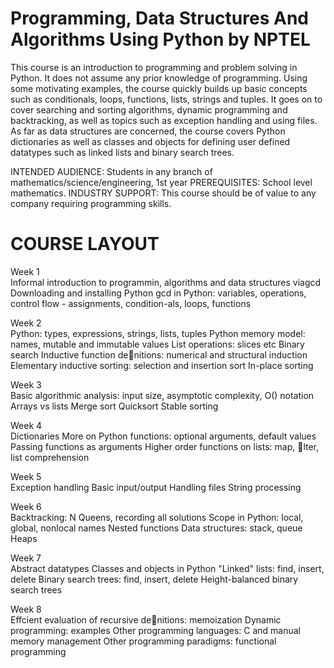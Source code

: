 # Programming, Data Structures And Algorithms Using Python by NPTEL
This course is an introduction to programming and problem solving in Python.  It does not assume any prior knowledge of programming.  Using some motivating examples, the course quickly builds up basic concepts such as conditionals, loops, functions, lists, strings and tuples.  It goes on to cover searching and sorting algorithms, dynamic programming and backtracking, as well as topics such as exception handling and using files.  As far as data structures are concerned, the course covers Python dictionaries as well as classes and objects for defining user defined datatypes such as linked lists and binary search trees.



INTENDED AUDIENCE: Students in any branch of mathematics/science/engineering, 1st year
PREREQUISITES:          School level mathematics.
INDUSTRY SUPPORT:   This course should be of value to any company requiring programming skills.

# COURSE LAYOUT
Week 1\
Informal introduction to programmin, algorithms and data structures viagcd
Downloading and installing Python
gcd in Python: variables, operations, control flow - assignments, condition-als, loops, functions

Week 2\
Python: types, expressions, strings, lists, tuples
Python memory model: names, mutable and immutable values
List operations: slices etc
Binary search
Inductive function denitions: numerical and structural induction
Elementary inductive sorting: selection and insertion sort
In-place sorting

Week 3\
Basic algorithmic analysis: input size, asymptotic complexity, O() notation
Arrays vs lists
Merge sort
Quicksort
Stable sorting

Week 4\
Dictionaries
More on Python functions: optional arguments, default values
Passing functions as arguments
Higher order functions on lists: map, lter, list comprehension

Week 5\
Exception handling
Basic input/output
Handling files
String processing

Week 6\
Backtracking: N Queens, recording all solutions
Scope in Python: local, global, nonlocal names
Nested functions
Data structures: stack, queue
Heaps

Week 7\
Abstract datatypes
Classes and objects in Python
"Linked" lists: find, insert, delete
Binary search trees: find, insert, delete
Height-balanced binary search trees

Week 8\
Effcient evaluation of recursive denitions: memoization
Dynamic programming: examples
Other programming languages: C and manual memory management
Other programming paradigms: functional programming
